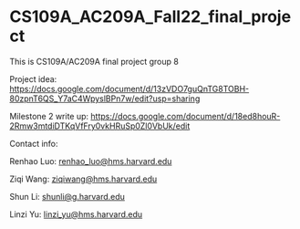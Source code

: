 # CS109A_AC209A_Fall22_final_project

This is CS109A/AC209A final project group 8

Project idea: https://docs.google.com/document/d/13zVDO7guQnTG8TOBH-80zpnT6QS_Y7aC4WpyslBPn7w/edit?usp=sharing

Milestone 2 write up: https://docs.google.com/document/d/18ed8houR-2Rmw3mtdiDTKqVfFry0vkHRuSp0Zl0VbUk/edit

Contact info:

Renhao Luo: renhao_luo@hms.harvard.edu

Ziqi Wang: ziqiwang@hms.harvard.edu

Shun Li: shunli@g.harvard.edu

Linzi Yu: linzi_yu@hms.harvard.edu
